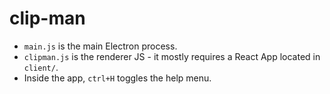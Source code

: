 # clip-man

* `main.js` is the main Electron process.
* `clipman.js` is the renderer JS - it mostly requires a React App located in `client/`.
* Inside the app, `ctrl+H` toggles the help menu.
